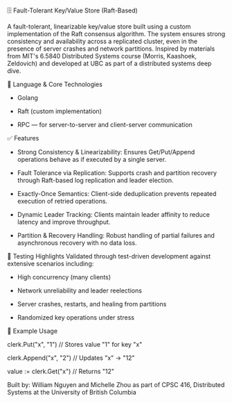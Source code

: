 🗄️ Fault-Tolerant Key/Value Store (Raft-Based)

A fault-tolerant, linearizable key/value store built using a custom implementation of the Raft consensus algorithm. The system ensures strong consistency and availability across a replicated cluster, even in the presence of server crashes and network partitions.
Inspired by materials from MIT's 6.5840 Distributed Systems course (Morris, Kaashoek, Zeldovich) and developed at UBC as part of a distributed systems deep dive.



🔧 Language & Core Technologies
- Golang

- Raft (custom implementation)

- RPC — for server-to-server and client-server communication


✅ Features
- Strong Consistency & Linearizability: Ensures Get/Put/Append operations behave as if executed by a single server.

- Fault Tolerance via Replication: Supports crash and partition recovery through Raft-based log replication and leader election.

- Exactly-Once Semantics: Client-side deduplication prevents repeated execution of retried operations.

- Dynamic Leader Tracking: Clients maintain leader affinity to reduce latency and improve throughput.

- Partition & Recovery Handling: Robust handling of partial failures and asynchronous recovery with no data loss.

🧪 Testing Highlights
Validated through test-driven development against extensive scenarios including:

- High concurrency (many clients)

- Network unreliability and leader reelections

- Server crashes, restarts, and healing from partitions

- Randomized key operations under stress

📎 Example Usage

clerk.Put("x", "1")       // Stores value "1" for key "x"

clerk.Append("x", "2")    // Updates "x" -> "12"

value := clerk.Get("x")   // Returns "12"


Built by: William Nguyen and Michelle Zhou as part of CPSC 416, Distributed Systems at the University of British Columbia
